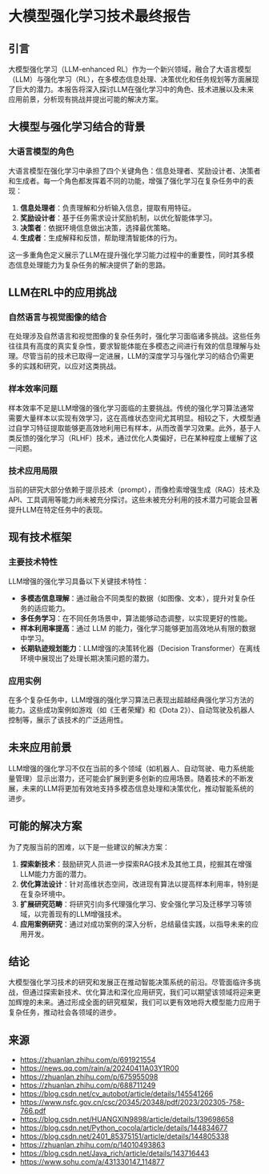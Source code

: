 # 大模型强化学习技术最终报告

## 引言
大模型强化学习（LLM-enhanced RL）作为一个新兴领域，融合了大语言模型（LLM）与强化学习（RL），在多模态信息处理、决策优化和任务规划等方面展现了巨大的潜力。本报告将深入探讨LLM在强化学习中的角色、技术进展以及未来应用前景，分析现有挑战并提出可能的解决方案。

## 大模型与强化学习结合的背景
### 大语言模型的角色
大语言模型在强化学习中承担了四个关键角色：信息处理者、奖励设计者、决策者和生成者。每一个角色都发挥着不同的功能，增强了强化学习在复杂任务中的表现：
1. **信息处理者**：负责理解和分析输入信息，提取有用特征。
2. **奖励设计者**：基于任务需求设计奖励机制，以优化智能体学习。
3. **决策者**：依据环境信息做出决策，选择最优策略。
4. **生成者**：生成解释和反馈，帮助理清智能体的行为。

这一多重角色定义展示了LLM在提升强化学习能力过程中的重要性，同时其多模态信息处理能力为复杂任务的解决提供了新的思路。

## LLM在RL中的应用挑战
### 自然语言与视觉图像的结合
在处理涉及自然语言和视觉图像的复杂任务时，强化学习面临诸多挑战。这些任务往往具有高度的真实复杂性，要求智能体能在多模态之间进行有效的信息理解与处理。尽管当前的技术已取得一定进展，LLM的深度学习与强化学习的结合仍需更多的实践和研究，以应对这类挑战。

### 样本效率问题
样本效率不足是LLM增强的强化学习面临的主要挑战。传统的强化学习算法通常需要大量样本以实现有效学习，这在高维状态空间尤其明显。相较之下，大模型通过自学习特征提取能够更高效地利用已有样本，从而改善学习效果。此外，基于人类反馈的强化学习（RLHF）技术，通过优化人类偏好，已在某种程度上缓解了这一问题。

### 技术应用局限
当前的研究大部分依赖于提示技术（prompt），而像检索增强生成（RAG）技术及API、工具调用等能力尚未被充分探讨。这些未被充分利用的技术潜力可能会显著提升LLM在特定任务中的表现。

## 现有技术框架
### 主要技术特性
LLM增强的强化学习具备以下关键技术特性：
- **多模态信息理解**：通过融合不同类型的数据（如图像、文本），提升对复杂任务的适应能力。
- **多任务学习**：在不同任务场景中，算法能够动态调整，以实现更好的性能。
- **样本利用率提高**：通过 LLM 的能力，强化学习能够更加高效地从有限的数据中学习。
- **长期轨迹规划能力**：LLM增强的决策转化器（Decision Transformer）在离线环境中展现出了处理长期决策问题的潜力。

### 应用实例
在多个复杂任务中，LLM增强的强化学习算法已表现出超越经典强化学习方法的能力。这些成功案例如游戏（如《王者荣耀》和《Dota 2》）、自动驾驶及机器人控制等，展示了该技术的广泛适用性。

## 未来应用前景
LLM增强的强化学习不仅在当前的多个领域（如机器人、自动驾驶、电力系统能量管理）显示出潜力，还可能会扩展到更多创新的应用场景。随着技术的不断发展，未来的LLM将更加有效地支持多模态信息处理和决策优化，推动智能系统的进步。

## 可能的解决方案
为了克服当前的困难，以下是一些建议的解决方案：
1. **探索新技术**：鼓励研究人员进一步探索RAG技术及其他工具，挖掘其在增强LLM能力方面的潜力。
2. **优化算法设计**：针对高维状态空间，改进现有算法以提高样本利用率，特别是在复杂环境中。
3. **扩展研究范畴**：将研究引向多代理强化学习、安全强化学习及迁移学习等领域，以完善现有的LLM增强技术。
4. **应用案例研究**：通过对成功案例的深入分析，总结最佳实践，以指导未来的应用开发。

## 结论
大模型强化学习技术的研究和发展正在推动智能决策系统的前沿。尽管面临许多挑战，但通过探索新技术、优化算法和深化应用研究，我们可以期望该领域将迎来更加辉煌的未来。通过形成全面的研究框架，我们可以更有效地将大模型能力应用于复杂任务，推动社会各领域的进步。


## 来源

- https://zhuanlan.zhihu.com/p/691921554
- https://news.qq.com/rain/a/20240411A03Y1R00
- https://zhuanlan.zhihu.com/p/675955098
- https://zhuanlan.zhihu.com/p/688711249
- https://blog.csdn.net/cv_autobot/article/details/145541266
- https://www.nsfc.gov.cn/csc/20345/20348/pdf/2023/202305-758-766.pdf
- https://blog.csdn.net/HUANGXIN9898/article/details/139698658
- https://blog.csdn.net/Python_cocola/article/details/144834677
- https://blog.csdn.net/2401_85375151/article/details/144805338
- https://zhuanlan.zhihu.com/p/14010493863
- https://blog.csdn.net/Java_rich/article/details/143716443
- https://www.sohu.com/a/431330147_114877